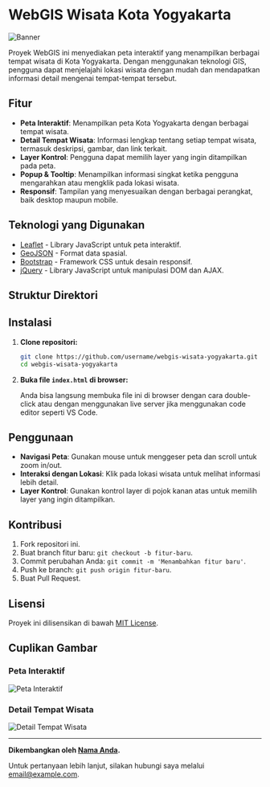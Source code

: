 # WebGIS Wisata Kota Yogyakarta

![Banner](images/banner.jpg)

Proyek WebGIS ini menyediakan peta interaktif yang menampilkan berbagai tempat wisata di Kota Yogyakarta. Dengan menggunakan teknologi GIS, pengguna dapat menjelajahi lokasi wisata dengan mudah dan mendapatkan informasi detail mengenai tempat-tempat tersebut.

## Fitur

- **Peta Interaktif**: Menampilkan peta Kota Yogyakarta dengan berbagai tempat wisata.
- **Detail Tempat Wisata**: Informasi lengkap tentang setiap tempat wisata, termasuk deskripsi, gambar, dan link terkait.
- **Layer Kontrol**: Pengguna dapat memilih layer yang ingin ditampilkan pada peta.
- **Popup & Tooltip**: Menampilkan informasi singkat ketika pengguna mengarahkan atau mengklik pada lokasi wisata.
- **Responsif**: Tampilan yang menyesuaikan dengan berbagai perangkat, baik desktop maupun mobile.

## Teknologi yang Digunakan

- [Leaflet](https://leafletjs.com/) - Library JavaScript untuk peta interaktif.
- [GeoJSON](https://geojson.org/) - Format data spasial.
- [Bootstrap](https://getbootstrap.com/) - Framework CSS untuk desain responsif.
- [jQuery](https://jquery.com/) - Library JavaScript untuk manipulasi DOM dan AJAX.

## Struktur Direktori


## Instalasi

1. **Clone repositori:**

    ```bash
    git clone https://github.com/username/webgis-wisata-yogyakarta.git
    cd webgis-wisata-yogyakarta
    ```

2. **Buka file `index.html` di browser:**

    Anda bisa langsung membuka file ini di browser dengan cara double-click atau dengan menggunakan live server jika menggunakan code editor seperti VS Code.

## Penggunaan

- **Navigasi Peta**: Gunakan mouse untuk menggeser peta dan scroll untuk zoom in/out.
- **Interaksi dengan Lokasi**: Klik pada lokasi wisata untuk melihat informasi lebih detail.
- **Layer Kontrol**: Gunakan kontrol layer di pojok kanan atas untuk memilih layer yang ingin ditampilkan.

## Kontribusi

1. Fork repositori ini.
2. Buat branch fitur baru: `git checkout -b fitur-baru`.
3. Commit perubahan Anda: `git commit -m 'Menambahkan fitur baru'`.
4. Push ke branch: `git push origin fitur-baru`.
5. Buat Pull Request.

## Lisensi

Proyek ini dilisensikan di bawah [MIT License](LICENSE).

## Cuplikan Gambar

### Peta Interaktif

![Peta Interaktif](images/screenshot1.png)

### Detail Tempat Wisata

![Detail Tempat Wisata](images/screenshot2.png)

---

**Dikembangkan oleh [Nama Anda](https://github.com/username).**

Untuk pertanyaan lebih lanjut, silakan hubungi saya melalui [email@example.com](mailto:email@example.com).
